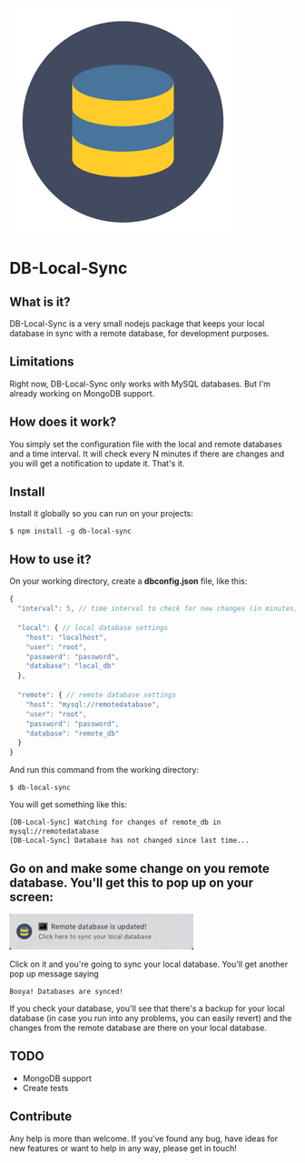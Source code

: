 ![DB-Local-Sync](assets/img/logo.png)
# DB-Local-Sync
## What is it?
DB-Local-Sync is a very small nodejs package that keeps your local database in sync with a remote database, for development purposes.

## Limitations
Right now, DB-Local-Sync only works with MySQL databases. But I'm already working on MongoDB support.

## How does it work?
You simply set the configuration file with the local and remote databases and a time interval. It will check every N minutes if there are changes and you will get a notification to update it. That's it. 

## Install
Install it globally so you can run on your projects:
```
$ npm install -g db-local-sync
```

## How to use it?
On your working directory, create a **dbconfig.json** file, like this:
```js
{
  "interval": 5, // time interval to check for new changes (in minutes)
  
  "local": { // local database settings
    "host": "localhost",
    "user": "root",
    "password": "password",
    "database": "local_db"
  },
  
  "remote": { // remote database settings
    "host": "mysql://remotedatabase",
    "user": "root",
    "password": "password",
    "database": "remote_db"
  }
}
```

And run this command from the working directory:

```
$ db-local-sync
```

You will get something like this:
```
[DB-Local-Sync] Watching for changes of remote_db in mysql://remotedatabase
[DB-Local-Sync] Database has not changed since last time...
```

Go on and make some change on you remote database. You'll get this to pop up on your screen:
-
![Screenshot](screenshot.jpg)

Click on it and you're going to sync your local database. You'll get another pop up message saying

```
Booya! Databases are synced!
```

If you check your database, you'll see that there's a backup for your local database (in case you run into any problems, you can easily revert) and the changes from the remote database are there on your local database.

## TODO
- MongoDB support
- Create tests

## Contribute
Any help is more than welcome. If you've found any bug, have ideas for new features or want to help in any way, please get in touch!
